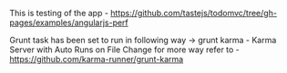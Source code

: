This is testing of the app - https://github.com/tastejs/todomvc/tree/gh-pages/examples/angularjs-perf

Grunt task has been set to run in following way ->
grunt karma - Karma Server with Auto Runs on File Change
for more way refer to - https://github.com/karma-runner/grunt-karma